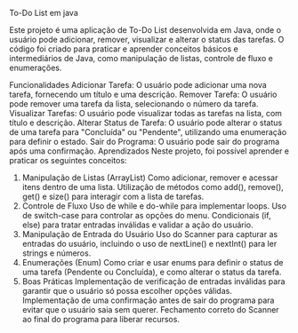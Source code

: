 To-Do List em java

Este projeto é uma aplicação de To-Do List desenvolvida em Java, onde o usuário pode adicionar, remover, visualizar e alterar o status das tarefas. O código foi criado para praticar e aprender conceitos básicos e intermediários de Java, como manipulação de listas, controle de fluxo e enumerações.

Funcionalidades
Adicionar Tarefa: O usuário pode adicionar uma nova tarefa, fornecendo um título e uma descrição.
Remover Tarefa: O usuário pode remover uma tarefa da lista, selecionando o número da tarefa.
Visualizar Tarefas: O usuário pode visualizar todas as tarefas na lista, com título e descrição.
Alterar Status de Tarefa: O usuário pode alterar o status de uma tarefa para "Concluída" ou "Pendente", utilizando uma enumeração para definir o estado.
Sair do Programa: O usuário pode sair do programa após uma confirmação.
Aprendizados
Neste projeto, foi possível aprender e praticar os seguintes conceitos:

1. Manipulação de Listas (ArrayList)
Como adicionar, remover e acessar itens dentro de uma lista.
Utilização de métodos como add(), remove(), get() e size() para interagir com a lista de tarefas.
2. Controle de Fluxo
Uso de while e do-while para implementar loops.
Uso de switch-case para controlar as opções do menu.
Condicionais (if, else) para tratar entradas inválidas e validar a ação do usuário.
3. Manipulação de Entrada do Usuário
Uso do Scanner para capturar as entradas do usuário, incluindo o uso de nextLine() e nextInt() para ler strings e números.
4. Enumerações (Enum)
Como criar e usar enums para definir o status de uma tarefa (Pendente ou Concluída), e como alterar o status da tarefa.
5. Boas Práticas
Implementação de verificação de entradas inválidas para garantir que o usuário só possa escolher opções válidas.
Implementação de uma confirmação antes de sair do programa para evitar que o usuário saia sem querer.
Fechamento correto do Scanner ao final do programa para liberar recursos.
